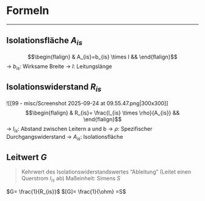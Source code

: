 # Formeln
___
## Isolationsfläche $A_{is}$
$$\begin{flalign} & A_{is}=b_{is} \times l && \end{flalign}$$
→ $b_{is}$: Wirksame Breite
→ $l$: Leitungslänge
## Isolationswiderstand $R_{is}$
![[99 - misc/Screenshot 2025-09-24 at 09.55.47.png|300x300]]
$$\begin{flalign} & R_{is}= \frac{l_{is} \times \rho}{A_{is}} && \end{flalign}$$
→ $l_{is}$: Abstand zwischen Leitern a und b
→ $\rho$: Spezifischer Durchgangswiderstand
→ $A_{is}$: Isolationsfläche
## Leitwert $G$
> Kehrwert des Isolationswiderstandswertes
> “Ableitung” (Leitet einen Querstrom $I_{is}$ ab)
> Maßeinheit: Simens $S$

$G= \frac{1}{R_{is}}$
$[G]= \frac{1}{\ohm} =S$
